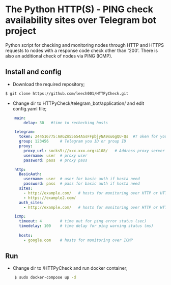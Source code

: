 # The Python HTTP(S) - PING check availability sites over Telegram bot project

Python script for checking and monitoring nodes through HTTP and HTTPS requests to nodes with a response code check other than '200'. There is also an additional check of nodes via PING (ICMP).

## Install and config
- Download the required repository;

```bash
$ git clone https://github.com/leech001/HTTPyCheck.git
```

- Change dir to HTTPyCheck/telegram_bot/application/ and edit config.yaml file;

```yaml
    main:
        delay: 30   #time to rechecking hosts

    telegram:
      token: 244516775:AAGZп55654ASsFFpbjyNA9su6gQU-Qs  #T oken for you Telegram BOT
      group: 123456     # Telegram you ID or group ID 
      proxy:
        proxy_url: socks5://xxx.xxx.org:4108/   # Address proxy server for Telegram (специально Роскомнадзора)
        username: user  # proxy user
        password: pass  # proxy pass

    http:
      BasicAuth:
        username: user  # user for basic auth if hosta need
        password: pass  # pass for basic auth if hosta need
      sites:
        - http://example.com/   # hosts for monitoring over HTTP or HTTPS
        - https://example2.com/
      auth_sites:
        - http://example.com/   # hosts for monitoring over HTTP or HTTPS with basic auth

    icmp:
      timeout: 4        # time out for ping error status (sec)
      timedelay: 100    # time delay for ping warning status (ms) 
    
      hosts:
        - google.com    # hosts for monitoring over ICMP
```

## Run
- Change dir to /HTTPyCheck and run docker container;
```bash
    $ sudo docker-compose up -d
```